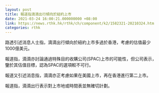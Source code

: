 ```yaml
---
layout: post
title: 報道指滴滴出行傾向於紐約上市
date: 2021-03-24 16:00:21.000000000 +08:00
link: https://news.rthk.hk/rthk/ch/component/k2/1582321-20210324.htm
categories: rthk
---
```


路透引述消息人士指，滴滴出行傾向於紐約上市多過於香港，考慮的估值最少1000億美元。

報道指，滴滴亦討論通過特殊目的收購公司(SPAC)上市的可能性，但公司表示，鑒於其估值目標，認為SPAC的選項較不可行。

報道又引述消息指，滴滴亦正考慮如果在美國上市，再在香港進行第二上市。

報道指，滴滴出行表示對上市地或時間表並無確切計劃。

